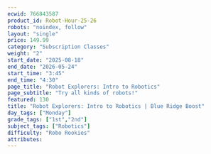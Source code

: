 ```yaml
---
ecwid: 766843587
product_id: Robot-Hour-25-26
robots: "noindex, follow"
layout: "single"
price: 149.99
category: "Subscription Classes"
weight: "2"
start_date: "2025-08-18"
end_date: "2026-05-24"
start_time: "3:45"
end_time: "4:30"
page_title: "Robot Explorers: Intro to Robotics"
page_subtitle: "Try all kinds of robots!"
featured: 130
title: "Robot Explorers: Intro to Robotics | Blue Ridge Boost"
day_tags: ["Monday"]
grade_tags: ["1st","2nd"]
subject_tags: ["Robotics"]
difficulty: "Robo Rookies"
attributes:
---
```

